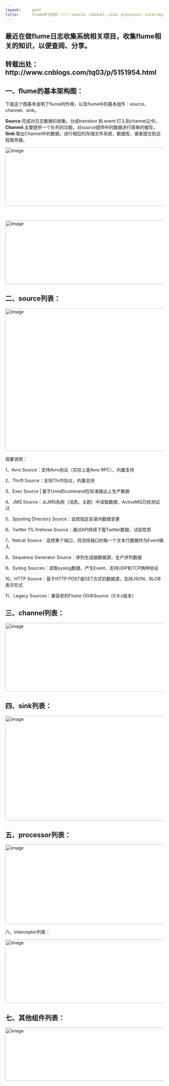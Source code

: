```yaml
---
layout:     post
title:      Flume学习进阶（一）：source、channel、sink、processor、interceptor等组件列表说明及包含的类型介绍
---
```

<div id="article_content" class="article_content clearfix csdn-tracking-statistics" data-pid="blog" data-mod="popu_307" data-dsm="post">
								            <link rel="stylesheet" href="https://csdnimg.cn/release/phoenix/template/css/ck_htmledit_views-f76675cdea.css">
						<div class="htmledit_views" id="content_views">
                
<h2>最近在做flume日志收集系统相关项目，收集flume相关的知识，以便查阅、分享。<br></h2>
<h2>转载出处：http://www.cnblogs.com/tq03/p/5151954.html<br></h2>
<h2>一、flume的基本架构图：</h2>
<p>下面这个图基本说明了flume的作用，以及flume中的基本组件：source、channel、sink。</p>
<p><strong>Source</strong>:完成对日志数据的收集，分成transtion 和 event 打入到channel之中。   <br><strong>Channel</strong>:主要提供一个队列的功能，对source提供中的数据进行简单的缓存。   <br><strong>Sink</strong>:取出Channel中的数据，进行相应的存储文件系统，数据库，或者提交到远程服务器。</p>
<p><a href="http://images2015.cnblogs.com/blog/587689/201601/587689-20160122174135640-1998721442.png" rel="nofollow"><img title="image" alt="image" src="http://images2015.cnblogs.com/blog/587689/201601/587689-20160122174136031-1609513011.png" border="0" height="187" width="561" style="border-top:0px;border-right:0px;border-bottom:0px;border-left:0px;display:inline;"></a></p>
<p> </p>
<p><a href="http://images2015.cnblogs.com/blog/587689/201601/587689-20160122175833656-1356149016.png" rel="nofollow"><img title="image" alt="image" src="http://images2015.cnblogs.com/blog/587689/201601/587689-20160122175834156-382087870.png" border="0" height="203" width="924" style="border-top:0px;border-right:0px;border-bottom:0px;border-left:0px;display:inline;"></a></p>
<h2>二、source列表：</h2>
<p><a href="http://images2015.cnblogs.com/blog/587689/201601/587689-20160122174136468-1351341961.png" rel="nofollow"><img title="image" alt="image" src="http://images2015.cnblogs.com/blog/587689/201601/587689-20160122174137078-1587199479.png" border="0" height="454" width="875" style="border-top:0px;border-right:0px;border-bottom:0px;border-left:0px;display:inline;"></a></p>
<p>简要说明：</p>
<p>1、Avro Source：支持Avro协议（实际上是Avro RPC），内置支持</p>
<p>2、Thrift Source：支持Thrift协议，内置支持</p>
<p>3、Exec Source | 基于Unix的command在标准输出上生产数据</p>
<p>4、JMS Source：从JMS系统（消息、主题）中读取数据，ActiveMQ已经测试过</p>
<p>5、Spooling Directory Source：监控指定目录内数据变更</p>
<p>6、Twitter 1% firehose Source：通过API持续下载Twitter数据，试验性质</p>
<p>7、Netcat Source：监控某个端口，将流经端口的每一个文本行数据作为Event输入</p>
<p>8、Sequence Generator Source：序列生成器数据源，生产序列数据</p>
<p>9、Syslog Sources：读取syslog数据，产生Event，支持UDP和TCP两种协议</p>
<p>10、HTTP Source：基于HTTP POST或GET方式的数据源，支持JSON、BLOB表示形式</p>
<p>11、Legacy Sources：兼容老的Flume OG中Source（0.9.x版本）</p>
<h2>三、channel列表：</h2>
<p><a href="http://images2015.cnblogs.com/blog/587689/201601/587689-20160122174137718-256416348.png" rel="nofollow"><img title="image" alt="image" src="http://images2015.cnblogs.com/blog/587689/201601/587689-20160122174138390-1389820285.png" border="0" height="218" width="875" style="border-top:0px;border-right:0px;border-bottom:0px;border-left:0px;display:inline;"></a></p>
<h2>四、sink列表：</h2>
<p><a href="http://images2015.cnblogs.com/blog/587689/201601/587689-20160122174138859-1641435892.png" rel="nofollow"><img title="image" alt="image" src="http://images2015.cnblogs.com/blog/587689/201601/587689-20160122174139343-138702809.png" border="0" height="333" width="873" style="border-top:0px;border-right:0px;border-bottom:0px;border-left:0px;display:inline;"></a></p>
<h2>五、processor列表：</h2>
<p><a href="http://images2015.cnblogs.com/blog/587689/201601/587689-20160122174140328-466669569.png" rel="nofollow"><img title="image" alt="image" src="http://images2015.cnblogs.com/blog/587689/201601/587689-20160122174140797-843842285.png" border="0" height="253" width="872" style="border-top:0px;border-right:0px;border-bottom:0px;border-left:0px;display:inline;"></a></p>
<p>六、interceptor列表：</p>
<p><a href="http://images2015.cnblogs.com/blog/587689/201601/587689-20160122174141484-864690469.png" rel="nofollow"><img title="image" alt="image" src="http://images2015.cnblogs.com/blog/587689/201601/587689-20160122174142015-1733924705.png" border="0" height="203" width="873" style="border-top:0px;border-right:0px;border-bottom:0px;border-left:0px;display:inline;"></a></p>
<h2>七、其他组件列表：</h2>
<p><a href="http://images2015.cnblogs.com/blog/587689/201601/587689-20160122174142656-1124200363.png" rel="nofollow"><img title="image" alt="image" src="http://images2015.cnblogs.com/blog/587689/201601/587689-20160122174143625-1060031898.png" border="0" height="169" width="867" style="border-top:0px;border-right:0px;border-bottom:0px;border-left:0px;display:inline;"></a></p>
<br>            </div>
                </div>